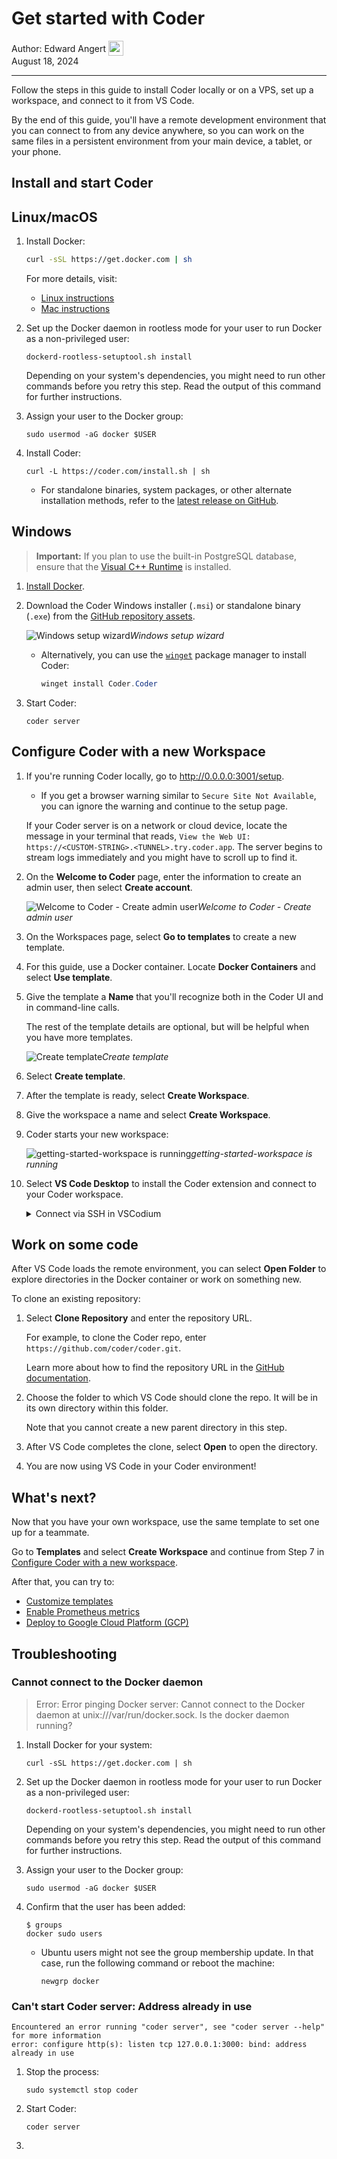 # Get started with Coder

<div style="padding: 0px; margin: 0px;">
  <span style="vertical-align:middle;">Author: </span>
  <a href="https://github.com/EdwardAngert" style="text-decoration: none; color: inherit; margin-bottom: 0px;">
    <span style="vertical-align:middle;">Edward Angert</span>
    <img src="https://avatars.githubusercontent.com/u/17991901?v=4" width="24px" height="24px" style="vertical-align:middle; margin: 0px;"/>
  </a>
</div>
August 18, 2024

---

Follow the steps in this guide to install Coder locally or on a VPS, set up a
workspace, and connect to it from VS Code.

By the end of this guide, you'll have a remote development environment that you
can connect to from any device anywhere, so you can work on the same files in a
persistent environment from your main device, a tablet, or your phone.

## Install and start Coder

<div class="tabs">

## Linux/macOS

1. Install Docker:

   ```bash
   curl -sSL https://get.docker.com | sh
   ```

   For more details, visit:

   - [Linux instructions](https://docs.docker.com/desktop/install/linux-install/)
   - [Mac instructions](https://docs.docker.com/desktop/install/mac-install/)

1. Set up the Docker daemon in rootless mode for your user to run Docker as a
   non-privileged user:

   ```shell
   dockerd-rootless-setuptool.sh install
   ```

   Depending on your system's dependencies, you might need to run other commands
   before you retry this step. Read the output of this command for further
   instructions.

1. Assign your user to the Docker group:

   ```shell
   sudo usermod -aG docker $USER
   ```

1. Install Coder:

   ```shell
   curl -L https://coder.com/install.sh | sh
   ```

   - For standalone binaries, system packages, or other alternate installation
     methods, refer to the
     [latest release on GitHub](https://github.com/coder/coder/releases/latest).

## Windows

> **Important:** If you plan to use the built-in PostgreSQL database, ensure
> that the
> [Visual C++ Runtime](https://learn.microsoft.com/en-US/cpp/windows/latest-supported-vc-redist#latest-microsoft-visual-c-redistributable-version)
> is installed.

1. [Install Docker](https://docs.docker.com/desktop/install/windows-install/).

1. Download the Coder Windows installer (`.msi`) or standalone binary (`.exe`)
   from the
   [GitHub repository assets](https://github.com/coder/coder/releases/latest).

   ![Windows setup wizard](../images/install/windows-installer.png)_Windows
   setup wizard_

   - Alternatively, you can use the
     [`winget`](https://learn.microsoft.com/en-us/windows/package-manager/winget/#use-winget)
     package manager to install Coder:

     ```powershell
     winget install Coder.Coder
     ```

1. Start Coder:

   ```shell
   coder server
   ```

</div>

## Configure Coder with a new Workspace

1. If you're running Coder locally, go to <http://0.0.0.0:3001/setup>.

   - If you get a browser warning similar to `Secure Site Not Available`, you
     can ignore the warning and continue to the setup page.

   If your Coder server is on a network or cloud device, locate the message in
   your terminal that reads,
   `View the Web UI: https://<CUSTOM-STRING>.<TUNNEL>.try.coder.app`. The server
   begins to stream logs immediately and you might have to scroll up to find it.

1. On the **Welcome to Coder** page, enter the information to create an admin
   user, then select **Create account**.

   ![Welcome to Coder - Create admin user](../images/guides/quickstart/create-admin-user.png)_Welcome
   to Coder - Create admin user_

1. On the Workspaces page, select **Go to templates** to create a new template.

1. For this guide, use a Docker container. Locate **Docker Containers** and
   select **Use template**.

1. Give the template a **Name** that you'll recognize both in the Coder UI and
   in command-line calls.

   The rest of the template details are optional, but will be helpful when you
   have more templates.

   ![Create template](../images/guides/quickstart/create-template.png)_Create
   template_

1. Select **Create template**.

1. After the template is ready, select **Create Workspace**.

1. Give the workspace a name and select **Create Workspace**.

1. Coder starts your new workspace:

   ![getting-started-workspace is running](../images/guides/quickstart/workspace-running-with-topbar.png)_getting-started-workspace
   is running_

1. Select **VS Code Desktop** to install the Coder extension and connect to your
   Coder workspace.

   <details><summary>Connect via SSH in VSCodium</summary>

   VSCodium doesn't use the Microsoft VS Code extension marketplace or
   application calls. Enable SSH connections to the Coder workspace Docker
   container and connect to it from VSCodium with the **Remote - SSH**
   extension.

   1. In the workspace, select **Connect via SSH**.

   1. Select the `ssh` command below **Connect to the agent** to copy the
      command.

   1. Open a terminal window on the Coder server (or SSH to it if it's a device
      on your network).

   1. Run the `ssh` command to connect to the agent. Replace
      `your-workspace-name` in this example:

      ```bash
      ssh coder.your-workspace-name.main
      ```

   1. Use the Web UI URL from
      [Configure Coder with a new workspace](#configure-coder-with-a-new-workspace)
      to log in and authenticate:

      ```bash
      coder login https://<CUSTOM-STRING>.<TUNNEL>.try.coder.app
      ```

   1. Copy the session token, then paste it in the SSH session in the terminal.

      Note that, for security purposes, no characters will appear on the screen
      when you paste the token:

      ```plaintext
      > Paste your token here:
      > Welcome to Coder, user! You're authenticated.
      ```

   1. Run the Coder SSH configuration and enter `yes` to continue:

      ```console
      $ coder config-ssh
      Continue? (yes/no) yes
      ```

   1. Install the
      [Remote - SSH extension](https://open-vsx.org/extension/jeanp413/open-remote-ssh).

   1. Select **Remote-SSH: Connect to host** from the command palette.

   1. Enter the SSH host:

   1. Enter your password:

   </details>

## Work on some code

After VS Code loads the remote environment, you can select **Open Folder** to
explore directories in the Docker container or work on something new.

To clone an existing repository:

1. Select **Clone Repository** and enter the repository URL.

   For example, to clone the Coder repo, enter
   `https://github.com/coder/coder.git`.

   Learn more about how to find the repository URL in the
   [GitHub documentation](https://docs.github.com/en/repositories/creating-and-managing-repositories/cloning-a-repository).

1. Choose the folder to which VS Code should clone the repo. It will be in its
   own directory within this folder.

   Note that you cannot create a new parent directory in this step.

1. After VS Code completes the clone, select **Open** to open the directory.

1. You are now using VS Code in your Coder environment!

## What's next?

Now that you have your own workspace, use the same template to set one up for a
teammate.

Go to **Templates** and select **Create Workspace** and continue from Step 7 in
[Configure Coder with a new workspace](#configure-coder-with-a-new-workspace).

After that, you can try to:

- [Customize templates](../templates/customizing)
- [Enable Prometheus metrics](../admin/prometheus#enable-prometheus-metrics)
- [Deploy to Google Cloud Platform (GCP)](../platforms/gcp)

## Troubleshooting

### Cannot connect to the Docker daemon

> Error: Error pinging Docker server: Cannot connect to the Docker daemon at
> unix:///var/run/docker.sock. Is the docker daemon running?

1. Install Docker for your system:

   ```shell
   curl -sSL https://get.docker.com | sh
   ```

1. Set up the Docker daemon in rootless mode for your user to run Docker as a
   non-privileged user:

   ```shell
   dockerd-rootless-setuptool.sh install
   ```

   Depending on your system's dependencies, you might need to run other commands
   before you retry this step. Read the output of this command for further
   instructions.

1. Assign your user to the Docker group:

   ```shell
   sudo usermod -aG docker $USER
   ```

1. Confirm that the user has been added:

   ```console
   $ groups
   docker sudo users
   ```

   - Ubuntu users might not see the group membership update. In that case, run
     the following command or reboot the machine:

     ```shell
     newgrp docker
     ```

### Can't start Coder server: Address already in use

```shell
Encountered an error running "coder server", see "coder server --help" for more information
error: configure http(s): listen tcp 127.0.0.1:3000: bind: address already in use
```

1. Stop the process:

   ```shell
   sudo systemctl stop coder
   ```

1. Start Coder:

   ```shell
   coder server
   ```

1.
